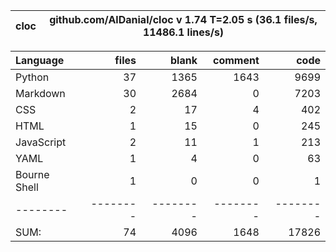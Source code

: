 cloc|github.com/AlDanial/cloc v 1.74  T=2.05 s (36.1 files/s, 11486.1 lines/s)
--- | ---

Language|files|blank|comment|code
:-------|-------:|-------:|-------:|-------:
Python|37|1365|1643|9699
Markdown|30|2684|0|7203
CSS|2|17|4|402
HTML|1|15|0|245
JavaScript|2|11|1|213
YAML|1|4|0|63
Bourne Shell|1|0|0|1
--------|--------|--------|--------|--------
SUM:|74|4096|1648|17826
